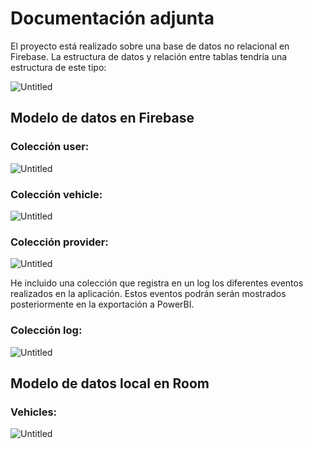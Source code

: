 # Documentación adjunta

El proyecto está realizado sobre una base de datos no relacional en Firebase. La estructura de datos y relación entre tablas tendría una estructura de este tipo:

![Untitled](https://prod-files-secure.s3.us-west-2.amazonaws.com/61f51ecb-82e9-4fe4-9bad-70c506e29965/c6146a9a-ed8e-4deb-85c2-d768c327022e/Untitled.png)

## Modelo de datos en Firebase

### Colección user:

![Untitled](https://prod-files-secure.s3.us-west-2.amazonaws.com/61f51ecb-82e9-4fe4-9bad-70c506e29965/2a30c0ba-3900-4f9e-bad8-c67f922b8245/Untitled.png)

### Colección vehicle:

![Untitled](https://prod-files-secure.s3.us-west-2.amazonaws.com/61f51ecb-82e9-4fe4-9bad-70c506e29965/831f24d4-6200-421e-a4eb-34471bf32f0d/Untitled.png)

### Colección provider:

![Untitled](https://prod-files-secure.s3.us-west-2.amazonaws.com/61f51ecb-82e9-4fe4-9bad-70c506e29965/ed38a6c5-b66e-4dfe-a974-65c3144980a2/Untitled.png)

He incluido una colección que registra en un log los diferentes eventos realizados en la aplicación. Estos eventos podrán serán mostrados posteriormente en la exportación a PowerBI.

### Colección log:

![Untitled](https://prod-files-secure.s3.us-west-2.amazonaws.com/61f51ecb-82e9-4fe4-9bad-70c506e29965/5a864f43-4884-4955-b98d-269809b5f659/Untitled.png)

## Modelo de datos local en Room

### Vehicles:

![Untitled](https://prod-files-secure.s3.us-west-2.amazonaws.com/61f51ecb-82e9-4fe4-9bad-70c506e29965/465f20ac-5928-4f3e-9ebc-1e1251f6e41b/Untitled.png)
